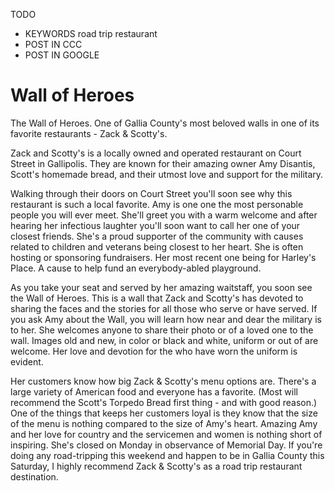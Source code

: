 TODO
 - KEYWORDS
     road trip restaurant
 - POST IN CCC
 - POST IN GOOGLE


# Wall of Heroes

The Wall of Heroes.  One of Gallia County's most beloved walls in one of its favorite restaurants - Zack & Scotty's.  

 Zack and Scotty's is a locally owned and operated restaurant on Court Street in Gallipolis. They are known for their amazing owner Amy Disantis, Scott's homemade bread, and their utmost love and support for the military.

Walking through their doors on Court Street you'll soon see why this restaurant is such a local favorite. Amy is one one the most personable people you will ever meet. She'll greet you with a warm welcome and after hearing her infectious laughter you'll soon want to call her one of your closest friends. She's a proud supporter of the community with causes related to children and veterans being closest to her heart. She is often hosting or sponsoring fundraisers. Her most recent one being for Harley's Place. A cause to help fund an everybody-abled playground.  

As you take your seat and served by her amazing waitstaff, you soon see the Wall of Heroes. This is a wall that Zack and Scotty's has devoted to sharing the faces and the stories for all those who serve or have served. If you ask Amy about the Wall, you will learn how near and dear the military is to her. She welcomes anyone to share their photo or of a loved one to the wall. Images old and new, in color or black and white, uniform or out of are welcome. Her love and devotion for the who have worn the uniform is evident.

Her customers know how big Zack & Scotty's menu options are.  There's a large variety of American food and everyone has a favorite.  (Most will recommend the Scott's Torpedo Bread first thing - and with good reason.)  One of the things that keeps her customers loyal is they know that the size of the menu is nothing compared to the size of Amy's heart.  Amazing Amy and her love for country and the servicemen and women is nothing short of inspiring.  She's closed on Monday in observance of Memorial Day.  If you're doing any road-tripping this weekend and happen to be in Gallia County this Saturday, I highly recommend Zack & Scotty's as a road trip restaurant destination.

